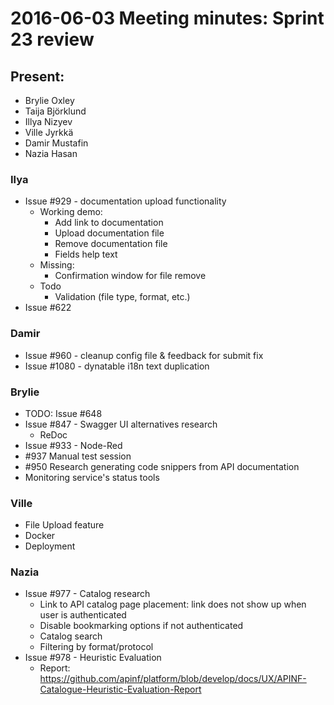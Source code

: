 # 2016-06-03 Meeting minutes: Sprint 23 review

## Present:
- Brylie Oxley
- Taija Björklund
- Illya Nizyev
- Ville Jyrkkä
- Damir Mustafin
- Nazia Hasan

### Ilya

- Issue #929 - documentation upload functionality
  - Working demo:
    - Add link to documentation
    - Upload documentation file
    - Remove documentation file
    - Fields help text
  - Missing:
    - Confirmation window for file remove
  - Todo
    - Validation (file type, format, etc.)
- Issue #622

### Damir

- Issue #960 - cleanup config file & feedback for submit fix
- Issue #1080 - dynatable i18n text duplication

### Brylie

- TODO: Issue #648
- Issue #847 - Swagger UI alternatives research
  - ReDoc
- Issue #933 - Node-Red
- #937 Manual test session
- #950 Research generating code snippers from API documentation
- Monitoring service's status tools

### Ville

- File Upload feature
- Docker
- Deployment

### Nazia

- Issue #977 - Catalog research
  - Link to API catalog page placement: link does not show up when user is authenticated
  - Disable bookmarking options if not authenticated
  - Catalog search
  - Filtering by format/protocol
- Issue #978 - Heuristic Evaluation
  - Report: https://github.com/apinf/platform/blob/develop/docs/UX/APINF-Catalogue-Heuristic-Evaluation-Report
